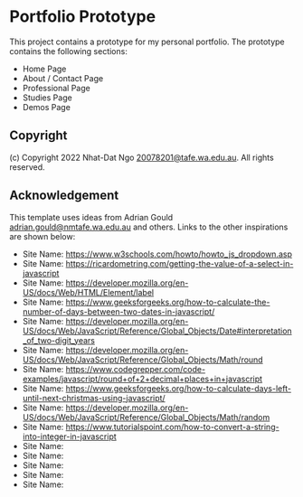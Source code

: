 # Portfolio Prototype

This project contains a prototype for my personal portfolio. The prototype contains the following sections:

- Home Page
- About / Contact Page
- Professional Page
- Studies Page
- Demos Page

## Copyright

(c) Copyright 2022 Nhat-Dat Ngo 20078201@tafe.wa.edu.au. All rights reserved.

## Acknowledgement

This template uses ideas from Adrian Gould
<adrian.gould@nmtafe.wa.edu.au> and others. Links to the other
inspirations are shown below:

- Site Name: https://www.w3schools.com/howto/howto_js_dropdown.asp
- Site Name: https://ricardometring.com/getting-the-value-of-a-select-in-javascript
- Site Name: https://developer.mozilla.org/en-US/docs/Web/HTML/Element/label
- Site Name: https://www.geeksforgeeks.org/how-to-calculate-the-number-of-days-between-two-dates-in-javascript/
- Site Name: https://developer.mozilla.org/en-US/docs/Web/JavaScript/Reference/Global_Objects/Date#interpretation_of_two-digit_years
- Site Name: https://developer.mozilla.org/en-US/docs/Web/JavaScript/Reference/Global_Objects/Math/round
- Site Name: https://www.codegrepper.com/code-examples/javascript/round+of+2+decimal+places+in+javascript
- Site Name: https://www.geeksforgeeks.org/how-to-calculate-days-left-until-next-christmas-using-javascript/
- Site Name: https://developer.mozilla.org/en-US/docs/Web/JavaScript/Reference/Global_Objects/Math/random
- Site Name: https://www.tutorialspoint.com/how-to-convert-a-string-into-integer-in-javascript
- Site Name: 
- Site Name: 
- Site Name: 
- Site Name: 
- Site Name: 
